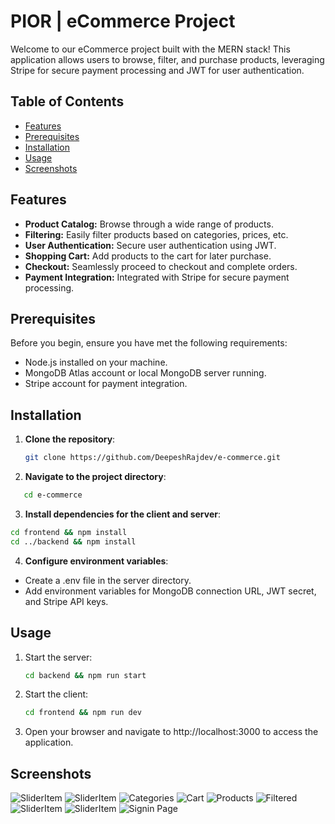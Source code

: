 # PIOR | eCommerce Project

Welcome to our eCommerce project built with the MERN stack! This application allows users to browse, filter, and purchase products, leveraging Stripe for secure payment processing and JWT for user authentication.

## Table of Contents

- [Features](#features)
- [Prerequisites](#prerequisites)
- [Installation](#installation)
- [Usage](#usage)
- [Screenshots](#screenshots)

## Features

- **Product Catalog:** Browse through a wide range of products.
- **Filtering:** Easily filter products based on categories, prices, etc.
- **User Authentication:** Secure user authentication using JWT.
- **Shopping Cart:** Add products to the cart for later purchase.
- **Checkout:** Seamlessly proceed to checkout and complete orders.
- **Payment Integration:** Integrated with Stripe for secure payment processing.

## Prerequisites

Before you begin, ensure you have met the following requirements:
- Node.js installed on your machine.
- MongoDB Atlas account or local MongoDB server running.
- Stripe account for payment integration.

## Installation

1. **Clone the repository**:
   ```bash
   git clone https://github.com/DeepeshRajdev/e-commerce.git
   ```
2. **Navigate to the project directory**:
  ```bash
     cd e-commerce
  ```
3. **Install dependencies for the client and server**:
```bash
cd frontend && npm install
cd ../backend && npm install
```
4. **Configure environment variables**:

- Create a .env file in the server directory.
- Add environment variables for MongoDB connection URL, JWT secret, and Stripe API keys.

## Usage
1. Start the server:
   ```bash
   cd backend && npm run start
   ```
2. Start the client:
   ```bash
   cd frontend && npm run dev
   ```
3. Open your browser and navigate to http://localhost:3000 to access the application.

## Screenshots

![SliderItem](./frontend/images/e1.png)
![SliderItem](./frontend/images/e9.png)
![Categories](./frontend/images/e2.png)
![Cart](./frontend/images/e3.png)
![Products](./frontend/images/e5.png)
![Filtered](./frontend/images/e8.png)
![SliderItem](./frontend/images/e6.png)
![SliderItem](./frontend/images/e7.png)
![Signin Page](./frontend/images/e4.png)











  








